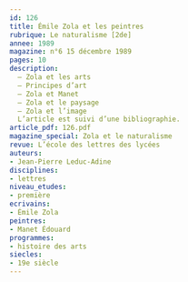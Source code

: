 ```yaml
---
id: 126
title: Émile Zola et les peintres
rubrique: Le naturalisme [2de]
annee: 1989
magazine: n°6 15 décembre 1989
pages: 10
description: 
  – Zola et les arts
  – Principes d’art
  – Zola et Manet
  – Zola et le paysage
  – Zola et l’image
  L’article est suivi d’une bibliographie.
article_pdf: 126.pdf
magazine_special: Zola et le naturalisme
revue: L’école des lettres des lycées
auteurs:
- Jean-Pierre Leduc-Adine
disciplines:
- lettres
niveau_etudes:
- première
ecrivains:
- Émile Zola
peintres:
- Manet Édouard
programmes:
- histoire des arts
siecles:
- 19e siècle
---
```

